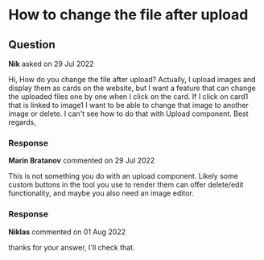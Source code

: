 # How to change the file after upload

## Question

**Nik** asked on 29 Jul 2022

Hi, How do you change the file after upload? Actually, I upload images and display them as cards on the website, but I want a feature that can change the uploaded files one by one when I click on the card. If I click on card1 that is linked to image1 I want to be able to change that image to another image or delete. I can't see how to do that with Upload component. Best regards,

### Response

**Marin Bratanov** commented on 29 Jul 2022

This is not something you do with an upload component. Likely some custom buttons in the tool you use to render them can offer delete/edit functionality, and maybe you also need an image editor.

### Response

**Niklas** commented on 01 Aug 2022

thanks for your answer, I'll check that.
